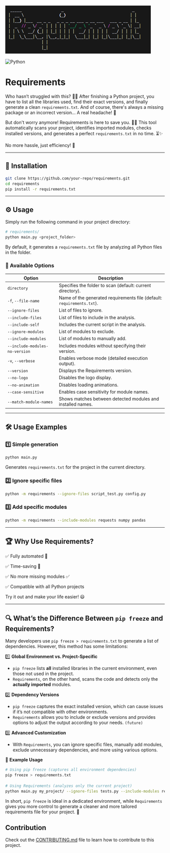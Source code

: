 ![logo](/image/logo.png)

![Python](https://img.shields.io/pypi/pyversions/quizen)  
# Requirements  

Who hasn’t struggled with this? 😵‍🚫 After finishing a Python project, you have to list all the libraries used, find their exact versions, and finally generate a clean `requirements.txt`. And of course, there's always a missing package or an incorrect version... A real headache! 😤  

But don't worry anymore! Requirements is here to save you. 🦸‍♂️ This tool automatically scans your project, identifies imported modules, checks installed versions, and generates a perfect `requirements.txt` in no time. ⏳✨  

No more hassle, just efficiency! 🚀  

---  

## 🎯 Installation  

```sh
git clone https://github.com/your-repo/requirements.git
cd requirements
pip install -r requirements.txt
```  

---  

## ⚙️ Usage  

Simply run the following command in your project directory:  

```sh
# requirements/
python main.py <project_folder>
```  

By default, it generates a `requirements.txt` file by analyzing all Python files in the folder.  

### 🔧 Available Options  

| Option | Description |
|--------|-------------|
| `directory` | Specifies the folder to scan (default: current directory). |
| `-f`, `--file-name` | Name of the generated requirements file (default: `requirements.txt`). |
| `--ignore-files` | List of files to ignore. |
| `--include-files` | List of files to include in the analysis. |
| `--include-self` | Includes the current script in the analysis. |
| `--ignore-modules` | List of modules to exclude. |
| `--include-modules` | List of modules to manually add. |
| `--include-modules-no-version` | Includes modules without specifying their version. |
| `-v`, `--verbose` | Enables verbose mode (detailed execution output). |
| `--version` | Displays the Requirements version. |
| `--no-logo` | Disables the logo display. |
| `--no-animation` | Disables loading animations. |
| `--case-sensitive` | Enables case sensitivity for module names. |
| `--match-module-names` | Shows matches between detected modules and installed names. |  

---  

## 🛠 Usage Examples  

### 1️⃣ Simple generation  

```sh
python main.py 
```  

Generates `requirements.txt` for the project in the current directory.  

### 2️⃣ Ignore specific files  

```sh
python -m requirements --ignore-files script_test.py config.py
```  

### 3️⃣ Add specific modules  

```sh
python -m requirements --include-modules requests numpy pandas
```  

---  

## 🏆 Why Use Requirements?  

✅ Fully automated 📌  

✅ Time-saving 🚀  

✅ No more missing modules ✅  

✅ Compatible with all Python projects  

Try it out and make your life easier! 😃  

---  


## 🔍 What’s the Difference Between `pip freeze` and Requirements?  

Many developers use `pip freeze > requirements.txt` to generate a list of dependencies. However, this method has some limitations:  

1️⃣ **Global Environment vs. Project-Specific**  
   - `pip freeze` lists **all** installed libraries in the current environment, even those not used in the project.  
   - `Requirements`, on the other hand, scans the code and detects only the **actually imported** modules.  

2️⃣ **Dependency Versions**  
   - `pip freeze` captures the exact installed version, which can cause issues if it’s not compatible with other environments.  
   - `Requirements` allows you to include or exclude versions and provides options to adjust the output according to your needs. `(future)`  

3️⃣ **Advanced Customization**  
   - With `Requirements`, you can ignore specific files, manually add modules, exclude unnecessary dependencies, and more using various options.  

📌 **Example Usage**  
```sh
# Using pip freeze (captures all environment dependencies)
pip freeze > requirements.txt

# Using Requirements (analyzes only the current project)
python main.py my_project/ --ignore-files tests.py --include-modules requests
```

In short, `pip freeze` is ideal in a dedicated environment, while `Requirements` gives you more control to generate a cleaner and more tailored requirements file for your project. 🚀

## Contribution  

Check out the [CONTRIBUTING.md](.github/CONTRIBUER.md) file to learn how to contribute to this project.
